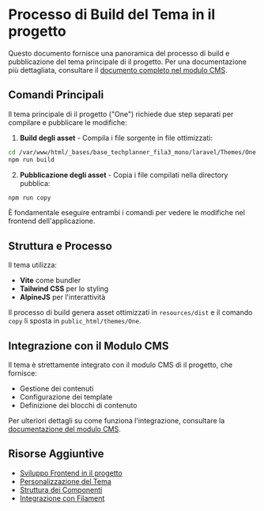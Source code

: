 # Processo di Build del Tema in il progetto

Questo documento fornisce una panoramica del processo di build e pubblicazione del tema principale di il progetto. Per una documentazione più dettagliata, consultare il [documento completo nel modulo CMS](../../laravel/Modules/Cms/docs/theme-build-process.md).

## Comandi Principali

Il tema principale di il progetto ("One") richiede due step separati per compilare e pubblicare le modifiche:

1. **Build degli asset** - Compila i file sorgente in file ottimizzati:

```bash
cd /var/www/html/_bases/base_techplanner_fila3_mono/laravel/Themes/One
npm run build
```

2. **Pubblicazione degli asset** - Copia i file compilati nella directory pubblica:

```bash
npm run copy
```

È fondamentale eseguire entrambi i comandi per vedere le modifiche nel frontend dell'applicazione.

## Struttura e Processo

Il tema utilizza:
- **Vite** come bundler
- **Tailwind CSS** per lo styling
- **AlpineJS** per l'interattività

Il processo di build genera asset ottimizzati in `resources/dist` e il comando `copy` li sposta in `public_html/themes/One`.

## Integrazione con il Modulo CMS

Il tema è strettamente integrato con il modulo CMS di il progetto, che fornisce:
- Gestione dei contenuti
- Configurazione dei template
- Definizione dei blocchi di contenuto

Per ulteriori dettagli su come funziona l'integrazione, consultare la [documentazione del modulo CMS](../../laravel/Modules/Cms/docs/theme-cms-integration.md).

## Risorse Aggiuntive

- [Sviluppo Frontend in il progetto](./frontend-overview.md)
- [Personalizzazione del Tema](./theme-customization.md)
- [Struttura dei Componenti](./theme-components.md)
- [Integrazione con Filament](./filament-integration.md) 
